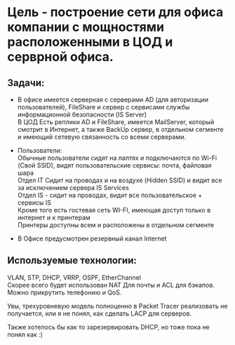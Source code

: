 # Цель - построение сети для офиса компании с мощностями расположенными в ЦОД и серврной офиса.

## Задачи:

- В офисе имеется серверная с серверами AD (для авторизации пользователей), FileShare и сервер с сервисами службы информационной безопасности (IS Server)       
В ЦОД Есть реплики AD и FileShare, имеется MailServer, который смотрит в Интернет, а также BackUp сервер, в отдельном сегменте и имеющий сетевую связанность со всеми серверами.

- Пользователи:     
Обычные пользователи сидят на лаптях и подключаются по Wi-Fi (Свой SSID), видят пользовательские сервисы: почта, файловая шара      
Отдел IT Сидит на проводах и на воздухе (Hidden SSID) и видит все за исключением сервера IS Services        
Отдел IS - сидит на проводах, видит все пользовательское + сервисы IS       
Кроме того есть гостевая сеть WI-FI, имеющая доступ только в интернет и к принтерам     
Принтеры доступны всем и расположены в отдельном сегменте       

- В Офисе предусмотрен резервный канал Internet


## Используемые технологии:
VLAN, STP, DHCP, VRRP, OSPF, EtherChannel       
Скорее всего будет использован NAT Для почты и ACL для бэкапов.     
Можно прикрутить телефонию и QoS.       

Увы, трехуровневую модель полноценно в Packet Tracer реализовать не получается, или я не понял, как сделать LACP для серверов.

Также хотелось бы как то зарезервировать DHCP, но тоже пока не понял как :)
